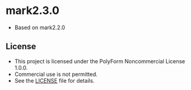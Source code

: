 # mark2.3.0
- Based on mark2.2.0  

## License
- This project is licensed under the PolyForm Noncommercial License 1.0.0.
- Commercial use is not permitted.
- See the [LICENSE](LICENSE) file for details.

